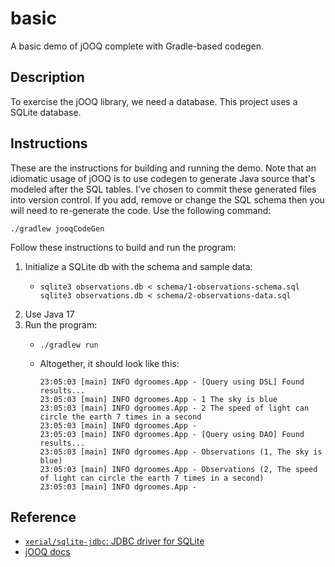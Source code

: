 # basic

A basic demo of jOOQ complete with Gradle-based codegen.


## Description

To exercise the jOOQ library, we need a database. This project uses a SQLite database.


## Instructions

These are the instructions for building and running the demo. Note that an idiomatic usage of jOOQ is to use codegen to
generate Java source that's modeled after the SQL tables. I've chosen to commit these generated files into version control.
If you add, remove or change the SQL schema then you will need to re-generate the code. Use the following command:

```shell
./gradlew jooqCodeGen
```

Follow these instructions to build and run the program:

1. Initialize a SQLite db with the schema and sample data:
   * ```shell
     sqlite3 observations.db < schema/1-observations-schema.sql
     sqlite3 observations.db < schema/2-observations-data.sql
     ```
3. Use Java 17
4. Run the program:
   * ```shell
     ./gradlew run
     ```
   * Altogether, it should look like this:
     ```text
     23:05:03 [main] INFO dgroomes.App - [Query using DSL] Found results...
     23:05:03 [main] INFO dgroomes.App - 1 The sky is blue
     23:05:03 [main] INFO dgroomes.App - 2 The speed of light can circle the earth 7 times in a second
     23:05:03 [main] INFO dgroomes.App -
     23:05:03 [main] INFO dgroomes.App - [Query using DAO] Found results...
     23:05:03 [main] INFO dgroomes.App - Observations (1, The sky is blue)
     23:05:03 [main] INFO dgroomes.App - Observations (2, The speed of light can circle the earth 7 times in a second)
     23:05:03 [main] INFO dgroomes.App -
     ```


## Reference

* [`xerial/sqlite-jdbc`: JDBC driver for SQLite](https://github.com/xerial/sqlite-jdbc)
* [jOOQ docs](https://www.jooq.org/doc/3.17/manual/)
